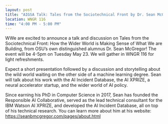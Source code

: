 ```yaml
---
layout: post
title: "AIGSA Talk: Tales from the Sociotechnical Front by Dr. Sean McGregor"
location: WNGR 116
time: "4:00 PM - 5:00 PM"
---
```


WWe are excited to announce a talk and discussion on Tales from the Sociotechnical Front: How the Wider World is Making Sense of What We are Building, from OSU’s own distinguished alumnus Dr. Sean McGregor! The event will be 4-5pm on Tuesday May 23. We will gather in WNGR 116 for light refreshments.

Expect a short presentation followed by a discussion and storytelling about the wild world waiting on the other side of a machine learning degree. Sean will talk about his work with the AI Incident Database, the AI XPRIZE, a neural accelerator startup, and the wider world of AI policy.

Since earning his PhD in Computer Science in 2017, Sean has founded the Responsible AI Collaborative, served as the lead technical consultant for the IBM Watson AI XPRIZE, and developed the AI Incident Database, all on top of his technical research. You can learn more about him at his website: https://seanbmcgregor.com/pages/about.html
